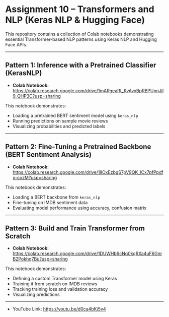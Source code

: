 # Assignment 10 – Transformers and NLP (Keras NLP & Hugging Face)

This repository contains a collection of Colab notebooks demonstrating essential Transformer-based NLP patterns using Keras NLP and Hugging Face APIs.

---

## Pattern 1: Inference with a Pretrained Classifier (KerasNLP)

-  **Colab Notebook:** https://colab.research.google.com/drive/1mARgeaRt_KvAvxBpRBPUnnJjl9_QHP3C?usp=sharing


This notebook demonstrates:
- Loading a pretrained BERT sentiment model using `keras_nlp`
- Running predictions on sample movie reviews
- Visualizing probabilities and predicted labels

---

## Pattern 2: Fine-Tuning a Pretrained Backbone (BERT Sentiment Analysis)

- **Colab Notebook:** https://colab.research.google.com/drive/1lIOxEzbgS7pV9QK_lCx7pfPpdfx-cozM?usp=sharing

This notebook demonstrates:
- Loading a BERT backbone from `keras_nlp`
- Fine-tuning on IMDB sentiment data
- Evaluating model performance using accuracy, confusion matrix

---

## Pattern 3: Build and Train Transformer from Scratch

-  **Colab Notebook:** https://colab.research.google.com/drive/1DUWHb6cNq0kqRXa4uF6GnrB2Pokhq7Bu?usp=sharing
  
This notebook demonstrates:
- Defining a custom Transformer model using Keras
- Training it from scratch on IMDB reviews
- Tracking training loss and validation accuracy
- Visualizing predictions

---

- YouTube Link: https://youtu.be/d0ca4bKi5v4

